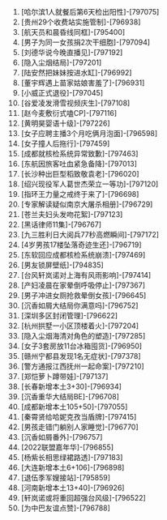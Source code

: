
1. [哈尔滨1人就餐后第6天检出阳性]-[797075]
1. [贵州29个收费站实施管制]-[796938]
1. [航天员和晨昏线同框]-[795400]
1. [男子为同一女孩捐2次干细胞]-[797094]
1. [刘德华说今晚直播见]-[797192]
1. [隐入尘烟结局]-[797201]
1. [陆安然把妹妹按进水缸]-[796992]
1. [董宇辉遇上苗家姑娘害羞了]-[796931]
1. [小威正式退役]-[797045]
1. [谷爱凌发滑雪视频庆生]-[797108]
1. [赵今麦敷衍式嗑CP]-[797116]
1. [黄明昊婴语十级]-[797226]
1. [女子应聘主播3个月吃俩月泡面]-[796598]
1. [女子撞人后拖行]-[797459]
1. [成都就核检系统异常致歉]-[797463]
1. [东航因旅客吐血紧急备降]-[797013]
1. [长沙种出巨型稻致敬袁老]-[796020]
1. [绍兴现役军人葛世杰荣立一等功]-[797120]
1. [指环王力量之戒终于来了]-[796698]
1. [专家解读疑似南京大屠杀相册]-[796729]
1. [苍兰夫妇头发吻花絮]-[797123]
1. [黑话律师11集]-[796767]
1. [九三胜利日大阅兵77秒高燃瞬间]-[797172]
1. [4岁男孩17楼坠落奇迹生还]-[796719]
1. [东软回应成都核检系统崩溃]-[797469]
1. [男友锁屏壁纸]-[794835]
1. [台风轩岚诺对上海有风雨影响]-[797414]
1. [产妇凌晨在家晕倒呼吸停止]-[797367]
1. [男子冲进女厕抢救晕倒女孩]-[796645]
1. [沉香如屑大结局你满意吗]-[796752]
1. [深圳多区封闭管理]-[796622]
1. [杭州拱墅一小区顶楼着火]-[797204]
1. [隐入尘烟海清对角色的塑造]-[797285]
1. [女子3套房放11台冰箱囤货]-[796950]
1. [赣州宁都县发现1名无症状]-[797378]
1. [警方通报江西抚州一起命案]-[797210]
1. [郑恺萝卜蹲带娃]-[797137]
1. [长春新增本土3+30]-[796934]
1. [沉香重华大结局BE]-[796708]
1. [成都新增本土105+50]-[797055]
1. [秦霄贤给哈妮克孜当盾牌]-[797415]
1. [男孩走错门躺别人家睡觉]-[796770]
1. [沉香如屑番外]-[796757]
1. [2022联盟嘉年华]-[796855]
1. [杨紫长相思绿裙路透]-[797183]
1. [大连新增本土6+106]-[796898]
1. [退伍季军嫂接站]-[795859]
1. [河南新增本土13+40]-[796926]
1. [轩岚诺或将重回超强台风级]-[796522]
1. [为中巴友谊点赞]-[796788]